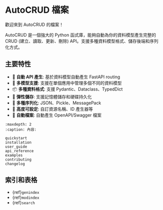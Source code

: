 # AutoCRUD 檔案

歡迎來到 AutoCRUD 的檔案！

AutoCRUD 是一個強大的 Python 函式庫，能夠自動為你的資料模型產生完整的 CRUD (建立、讀取、更新、刪除) API。支援多種資料模型格式、儲存後端和序列化方式。

## 主要特性

- 🚀 **自動 API 產生**: 基於資料模型自動產生 FastAPI routing
- 🔄 **多模型支援**: 支援在單個應用中管理多個不同的資料模型
- 📦 **多種資料格式**: 支援 Pydantic、Dataclass、TypedDict
- 💾 **彈性儲存**: 支援記憶體儲存和硬碟持久化
- 🔧 **多種序列化**: JSON、Pickle、MessagePack
- 🎯 **高度可設定**: 自訂資源名稱、ID 產生器等
- 📖 **自動檔案**: 自動產生 OpenAPI/Swagger 檔案

```{toctree}
:maxdepth: 2
:caption: 內容:

quickstart
installation
user_guide
api_reference
examples
contributing
changelog
```

## 索引和表格

- {ref}`genindex`
- {ref}`modindex`
- {ref}`search`
